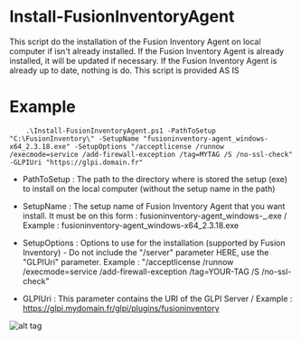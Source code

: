 # Install-FusionInventoryAgent

This script do the installation of the Fusion Inventory Agent on local computer if isn't already installed. If the Fusion Inventory Agent is already installed, it will be updated if necessary. If the Fusion Inventory Agent is already up to date, nothing is do.
This script is provided AS IS

# Example

```
    .\Install-FusionInventoryAgent.ps1 -PathToSetup "C:\FusionInventory\" -SetupName "fusioninventory-agent_windows-x64_2.3.18.exe" -SetupOptions "/acceptlicense /runnow /execmode=service /add-firewall-exception /tag=MYTAG /S /no-ssl-check" -GLPIUri "https://glpi.domain.fr"

```

- PathToSetup : The path to the directory where is stored the setup (exe) to install on the local computer (without the setup name in the path)

- SetupName : The setup name of Fusion Inventory Agent that you want install. It must be on this form : fusioninventory-agent_windows-<architecture>_<version>.exe / Example : fusioninventory-agent_windows-x64_2.3.18.exe

- SetupOptions : Options to use for the installation (supported by Fusion Inventory) - Do not include the "/server" parameter HERE, use the "GLPIUri" parameter. Example : "/acceptlicense /runnow /execmode=service /add-firewall-exception /tag=YOUR-TAG /S /no-ssl-check"

- GLPIUri : This parameter contains the URI of the GLPI Server / Example : https://glpi.mydomain.fr/glpi/plugins/fusioninventory

![alt tag](https://raw.githubusercontent.com/florianburnel/PowerShell/master/SYSTEM-Add-NetworkPrinter/Images/Add-NetworkPrinter-Exemple.png)